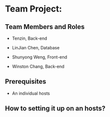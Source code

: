 # Team Project: 

## Team Members and Roles
- Tenzin, Back-end

- LinJian Chen, Database

- Shunyong Weng, Front-end

- Winston Chang, Back-end

## Prerequisites
- An individual hosts

## How to setting it up on an hosts?


